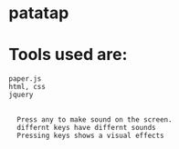 # patatap
# Tools used are:
    paper.js
    html, css
    jquery

## 
      Press any to make sound on the screen.
      differnt keys have differnt sounds 
      Pressing keys shows a visual effects

